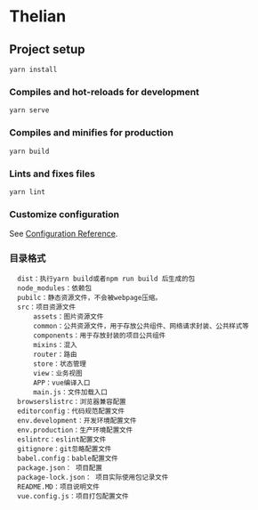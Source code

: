 # Thelian

## Project setup
```
yarn install
```

### Compiles and hot-reloads for development
```
yarn serve
```

### Compiles and minifies for production
```
yarn build
```

### Lints and fixes files
```
yarn lint
```

### Customize configuration
See [Configuration Reference](https://cli.vuejs.org/config/).

### 目录格式
      dist：执行yarn build或者npm run build 后生成的包
      node_modules：依赖包
      pubilc：静态资源文件，不会被webpage压缩。
      src：项目资源文件
          assets：图片资源文件
          common：公共资源文件，用于存放公共组件、网络请求封装、公共样式等
          components：用于存放封装的项目公共组件
          mixins：混入
          router：路由
          store：状态管理
          view：业务视图
          APP：vue编译入口
          main.js：文件加载入口
      browserslistrc：浏览器兼容配置
      editorconfig：代码规范配置文件
      env.development：开发环境配置文件
      env.production：生产环境配置文件
      eslintrc：eslint配置文件
      gitignore：git忽略配置文件
      babel.config：bable配置文件
      package.json： 项目配置
      package-lock.json： 项目实际使用包记录文件
      README.MD：项目说明文件
      vue.config.js：项目打包配置文件

